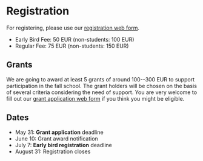 # Registration

For registering, please use our [registration web form](https://www.ims.uni-stuttgart.de/events/dgfs-clschool19/registration.html).

+ Early Bird Fee: 50 EUR (non-students: 100 EUR)
+ Regular Fee: 75 EUR (non-students: 150 EUR)


## Grants

We are going to award at least 5 grants of around 100--300 EUR to
support participation in the fall school. The grant holders will be
chosen on the basis of several criteria considering the need of
support. You are very welcome to fill out our
[grant application web form](https://www.ims.uni-stuttgart.de/events/dgfs-clschool19/grantapplication.html) 
if you think you might be eligible.


## Dates

+ May 31: **Grant application** deadline
+ June 10: Grant award notification 
+ July 7: **Early bird registration** deadline 
+ August 31: Registration closes

